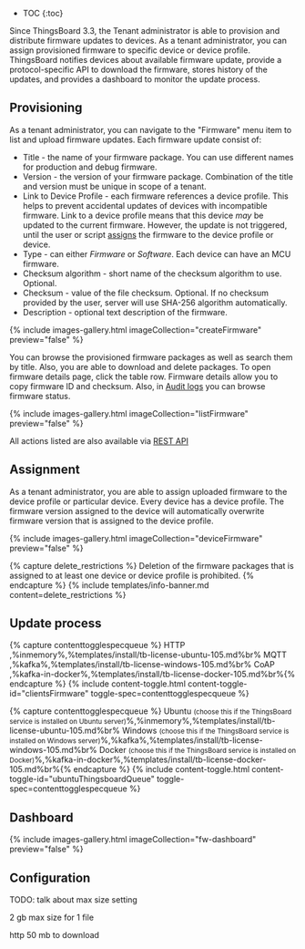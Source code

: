 * TOC 
{:toc}

Since ThingsBoard 3.3, the Tenant administrator is able to provision and distribute firmware updates to devices. As a
tenant administrator, you can assign provisioned firmware to specific device or device profile. ThingsBoard
notifies devices about available firmware update, provide a protocol-specific API to download the firmware, stores
history of the updates, and provides a dashboard to monitor the update process.

## Provisioning

As a tenant administrator, you can navigate to the "Firmware" menu item to list and upload firmware updates. 
Each firmware update consist of:

* Title - the name of your firmware package. You can use different names for production and debug firmware. 
* Version - the version of your firmware package. Combination of the title and version must be unique in scope of a tenant.
* Link to Device Profile - each firmware references a device profile. This helps to prevent accidental updates of devices with incompatible firmware. 
  Link to a device profile means that this device *may* be updated to the current firmware. 
  However, the update is not triggered, until the user or script [assigns](#assignment) the firmware to the device profile or device.
* Type - can either *Firmware* or *Software*. Each device can have an MCU firmware.     
* Checksum algorithm - short name of the checksum algorithm to use. Optional.
* Checksum - value of the file checksum. Optional. If no checksum provided by the user, server will use SHA-256 algorithm automatically.
* Description - optional text description of the firmware. 

{% include images-gallery.html imageCollection="createFirmware" preview="false" %}

You can browse the provisioned firmware packages as well as search them by title. Also, you are able to download and delete packages.
To open firmware details page, click the table row. Firmware details allow you to copy firmware ID and checksum. 
Also, in [Audit logs](/docs/{{docsPrefix}}user-guide/audit-log/) you can browse firmware status.

{% include images-gallery.html imageCollection="listFirmware" preview="false" %}

All actions listed are also available via [REST API](/docs/{{docsPrefix}}reference/rest-api/)

## Assignment

As a tenant administrator, you are able to assign uploaded firmware to the device profile or particular device.
Every device has a device profile. The firmware version assigned to the device will automatically overwrite firmware version that is assigned to the device profile.

{% include images-gallery.html imageCollection="deviceFirmware" preview="false" %}

{% capture delete_restrictions %}
Deletion of the firmware packages that is assigned to at least one device or device profile is prohibited.
{% endcapture %}
{% include templates/info-banner.md content=delete_restrictions %}

## Update process

{% capture contenttogglespecqueue %}
HTTP ,%inmemory%,%templates/install/tb-license-ubuntu-105.md%br%
MQTT ,%kafka%,%templates/install/tb-license-windows-105.md%br%
CoAP ,%kafka-in-docker%,%templates/install/tb-license-docker-105.md%br%{% endcapture %}
{% include content-toggle.html content-toggle-id="clientsFirmware" toggle-spec=contenttogglespecqueue %}

{% capture contenttogglespecqueue %}
Ubuntu <small>(choose this if the ThingsBoard service is installed on Ubuntu server)</small>%,%inmemory%,%templates/install/tb-license-ubuntu-105.md%br%
Windows <small>(choose this if the ThingsBoard service is installed on Windows server)</small>%,%kafka%,%templates/install/tb-license-windows-105.md%br%
Docker <small>(choose this if the ThingsBoard service is installed on Docker)</small>%,%kafka-in-docker%,%templates/install/tb-license-docker-105.md%br%{% endcapture %}
{% include content-toggle.html content-toggle-id="ubuntuThingsboardQueue" toggle-spec=contenttogglespecqueue %}



## Dashboard

{% include images-gallery.html imageCollection="fw-dashboard" preview="false" %}

## Configuration

TODO: talk about max size setting

2 gb max size for 1 file

http 50 mb to download